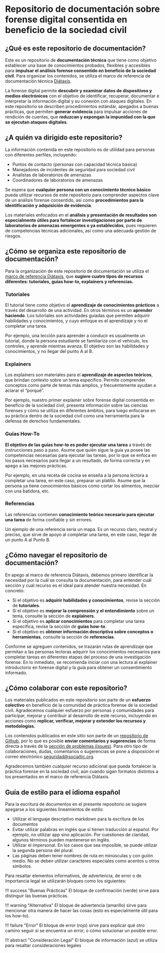 
# Repositorio de documentación sobre forense digital consentida en beneficio de la sociedad civil

## ¿Qué es este repositorio de documentación?

Este es un repositorio de **documentación técnica** que tiene como objetivo establecer una base de conocimientos probados, flexibles y accesibles para **impulsar el análisis forense consentido en beneficio de la sociedad civil**. Para organizar los contenidos, se utiliza el marco de referencia de documentación técnica [Diátaxis](https://diataxis.fr/).

La forense digital permite **descubrir y examinar datos de dispositivos y medios electrónicos** con el objetivo de identificar, recuperar, documentar e interpretar la información digital y su conexión con ataques digitales. En este repositorio se describen procedimientos estándar, apegados a buenas prácticas, que permiten **generar evidencia** para impulsar acciones de rendición de cuentas, que **reduzcan y expongan** **la impunidad con la que se ejecutan ataques digitales**.

## ¿A quién va dirigido este repositorio? 

La información contenida en este repositorio es de utilidad para personas con diferentes perfiles, incluyendo: 

* Puntos de contacto (personas con capacidad técnica básica)
* Manejadores de incidentes de seguridad para sociedad civil
* Analistas de laboratorios de amenazas
* Coordinadores de laboratorios de amenazas

Se espera que **cualquier persona con un conocimiento técnico básico** pueda utilizar recursos de este repositorio para comprender aspectos clave de un análisis forense consentido, así como **procedimientos para la identificación y adquisición de evidencia**.

Los materiales enfocados en el **análisis y presentación de resultados son especialmente útiles para fortalecer investigaciones por parte de laboratorios de amenazas emergentes o ya establecidos**, pues requieren de competencias técnicas adicionales, así como una adecuada gestión de riesgos.

## ¿Cómo se organiza este repositorio de documentación?


Para la organización de este repositorio de documentación se utiliza el [marco de referencia Diátaxis](https://diataxis.fr/reference/), que **sugiere cuatro tipos de recursos diferentes: tutoriales, guías how-to, explainers y referencias.**

### Tutoriales

El tutorial tiene como objetivo el **aprendizaje de conocimientos prácticos** a través del desarrollo de una actividad. En otros términos es un **aprender haciendo**. Los tutoriales son actividades guiadas que permiten adquirir habilidades y conocimientos, y cuyo enfoque es el aprendizaje y no el completar una tarea.

Por ejemplo, una lección para aprender a conducir es usualmente un tutorial, donde la persona estudiante se familiariza con el vehículo, los controles, y aprende mientras avanza. El objetivo son las habilidades y conocimientos, y no llegar del punto A al B.

### Explainers

Los explainers son materiales para el **aprendizaje de aspectos teóricos**, que brindan contexto sobre un tema específico. Permite comprender conceptos como parte de temas más amplios, y frecuentemente ayudan a aclarar el “porqué”.

Por ejemplo, nuestro primer explainer sobre forense digital consentida en beneficio de la sociedad civil, presenta información sobre las ciencias forenses y cómo se utiliza en diferentes ámbitos, para luego enfocarse en su práctica dentro de la sociedad civil como una herramienta para la defensa de derechos fundamentales. 

### Guías How-To

**El objetivo de las guías how-to es poder ejecutar una tarea** a través de instrucciones paso a paso. Asume que quién sigue la guía ya posee las competencias necesarias para ejecutar las tareas, por lo que se enfoca en los pasos necesarios para llegar a un resultado, de forma correcta y en apego a las mejores prácticas. 

Por ejemplo, en una receta de cocina se enseña a la persona lectora a completar una tarea, en este caso, preparar un platillo. Asume que la persona ya tiene conocimientos básicos como cortar los alimentos, mezclar con una batidora, etc. 

### Referencias

Las referencias contienen **conocimiento teórico necesario para ejecutar una tarea** de forma confiable y sin errores. 

Un ejemplo de una referencia sería un mapa. Es un recurso claro, neutral y preciso, que sirve de apoyo al completar una tarea, en este caso, llegar de un punto A al Punto B.

## ¿Cómo navegar el repositorio de documentación? 

En apego al marco de referencia Diátaxis, debemos primero identificar la necesidad por la cuál se consulta la documentación, para entender cuál sección y cuál recurso es el ideal para atender nuestra necesidad. En concreto:

* Si el objetivo es **adquirir habilidades y conocimientos**, revise la sección de **tutoriales**. 
* Si el objetivo es **mejorar la comprensión y el entendimiento** sobre un tema, consulte la sección de **explainers**.   
* Si el objetivo es **aplicar conocimientos** para completar una tarea específica, revise la sección de **guías how-to**.
* Si el objetivo es **obtener información descriptiva sobre conceptos o herramientas**, consulte la sección de **referencias**. 

Conforme se agreguen contenidos, se trazarán rutas de aprendizaje que permitan a las personas lectoras adquirir los conocimientos necesarios para completar tareas en diferentes etapas del proceso de una investigación forense. En lo inmediato, se recomienda iniciar con una lectura al explainer introductorio en forense digital y la guía para obtener un consentimiento informado. 

## ¿Cómo colaborar con este repositorio? 

Los materiales publicados en este repositorio son parte de un **esfuerzo colectivo** en beneficio de la comunidad de práctica forense de la sociedad civil. Agradecemos cualquier esfuerzo por personas y comunidades para participar, mejorar y contribuir al desarrollo de este recurso, incluyendo en acciones como **replicar, verificar, mejorar y extender los recursos y metodologías.** 

Los contenidos publicados en este sitio son parte de un [repositorio de Github](https://github.com/Socialtic/forensics), por lo que es posible **enviar comentarios y sugerencias** de forma directa a través de la [sección de problemas (issues)](https://github.com/Socialtic/forensics/issues). Para otro tipo de colaboraciones, dudas, comentarios o sugerencias se pone a disposición el correo electrónico [seguridad@socialtic.org](mailto:seguridad@socialtic.org). 

Agradecemos también cualquier recurso adicional que pueda fortalecer la práctica forense en la sociedad civil, aún cuando sigan formatos distintos a los presentados en el marco de referencia  Diátaxis. 

## Guía de estilo para el idioma español

Para la escritura de documentos en el presente repositorio se sugiere apegarse a los siguientes lineamientos de estilo: 

* Utilizar el lenguaje descriptivo markdown para la escritura de los documentos  
* Evitar utilizar palabras en inglés que sí tienen traducción al español. Por ejemplo, no utilizar app sino aplicación. Por cuestiones de claridad, algunos términos pueden mantenerse en inglés.  
* Utilizar el impersonal. En los casos que sea imposible, se puede utilizar la segunda persona del plural.   
* Las páginas deben tener nombres de ruta en minúsculas y con guión medio. No se deben utilizar caracteres especiales como acentos u otros símbolos.

Para resaltar elementos informativos, de advertencia, de error o de importancia legal se utilizarán bloques como los siguientes:

!!! success "Buenas Prácticas" 
    El bloque de confirmación (verde) sirve para distinguir las buenas prácticas.

!!! warning "Alternativa"
    El bloque de advertencia (amarillo) sirve para mencionar otra manera de hacer las cosas (esto es especialmente útil para los how-to).

!!! failure "Error"
    El bloque de error (rojo) sirve para explicar qué otro camino seguir si se encuentra un error, o cómo solucionar un posible error.

!!! abstract "Consideración Legal"
    El bloque de información (azul) se utiliza para resaltar consideraciones legales
